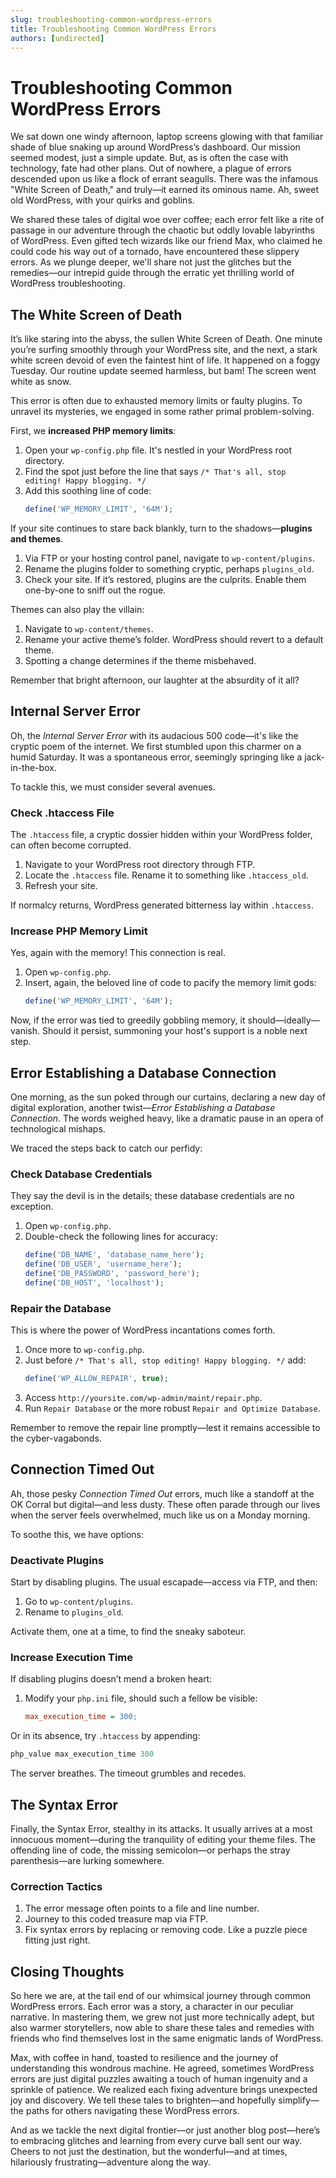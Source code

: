 ```yaml
---
slug: troubleshooting-common-wordpress-errors
title: Troubleshooting Common WordPress Errors
authors: [undirected]
---
```



# Troubleshooting Common WordPress Errors

We sat down one windy afternoon, laptop screens glowing with that familiar shade of blue snaking up around WordPress’s dashboard. Our mission seemed modest, just a simple update. But, as is often the case with technology, fate had other plans. Out of nowhere, a plague of errors descended upon us like a flock of errant seagulls. There was the infamous "White Screen of Death," and truly—it earned its ominous name. Ah, sweet old WordPress, with your quirks and goblins.

We shared these tales of digital woe over coffee; each error felt like a rite of passage in our adventure through the chaotic but oddly lovable labyrinths of WordPress. Even gifted tech wizards like our friend Max, who claimed he could code his way out of a tornado, have encountered these slippery errors. As we plunge deeper, we'll share not just the glitches but the remedies—our intrepid guide through the erratic yet thrilling world of WordPress troubleshooting.

## The White Screen of Death

It’s like staring into the abyss, the sullen White Screen of Death. One minute you’re surfing smoothly through your WordPress site, and the next, a stark white screen devoid of even the faintest hint of life. It happened on a foggy Tuesday. Our routine update seemed harmless, but bam! The screen went white as snow.

This error is often due to exhausted memory limits or faulty plugins. To unravel its mysteries, we engaged in some rather primal problem-solving.

First, we **increased PHP memory limits**:

1. Open your `wp-config.php` file. It's nestled in your WordPress root directory.
2. Find the spot just before the line that says `/* That's all, stop editing! Happy blogging. */`
3. Add this soothing line of code: 
    ```php
    define('WP_MEMORY_LIMIT', '64M');
    ```

If your site continues to stare back blankly, turn to the shadows—**plugins and themes**.

1. Via FTP or your hosting control panel, navigate to `wp-content/plugins`.
2. Rename the plugins folder to something cryptic, perhaps `plugins_old`.
3. Check your site. If it’s restored, plugins are the culprits. Enable them one-by-one to sniff out the rogue.

Themes can also play the villain:

1. Navigate to `wp-content/themes`.
2. Rename your active theme’s folder. WordPress should revert to a default theme.
3. Spotting a change determines if the theme misbehaved.

Remember that bright afternoon, our laughter at the absurdity of it all?

## Internal Server Error

Oh, the *Internal Server Error* with its audacious 500 code—it's like the cryptic poem of the internet. We first stumbled upon this charmer on a humid Saturday. It was a spontaneous error, seemingly springing like a jack-in-the-box. 

To tackle this, we must consider several avenues.

### Check .htaccess File

The `.htaccess` file, a cryptic dossier hidden within your WordPress folder, can often become corrupted.

1. Navigate to your WordPress root directory through FTP.
2. Locate the `.htaccess` file. Rename it to something like `.htaccess_old`.
3. Refresh your site.

If normalcy returns, WordPress generated bitterness lay within `.htaccess`.

### Increase PHP Memory Limit

Yes, again with the memory! This connection is real.

1. Open `wp-config.php`.
2. Insert, again, the beloved line of code to pacify the memory limit gods:
    ```php
    define('WP_MEMORY_LIMIT', '64M');
    ```

Now, if the error was tied to greedily gobbling memory, it should—ideally—vanish. Should it persist, summoning your host's support is a noble next step.

## Error Establishing a Database Connection

One morning, as the sun poked through our curtains, declaring a new day of digital exploration, another twist—*Error Establishing a Database Connection*. The words weighed heavy, like a dramatic pause in an opera of technological mishaps.

We traced the steps back to catch our perfidy:

### Check Database Credentials

They say the devil is in the details; these database credentials are no exception.

1. Open `wp-config.php`.
2. Double-check the following lines for accuracy:
    ```php
    define('DB_NAME', 'database_name_here');
    define('DB_USER', 'username_here');
    define('DB_PASSWORD', 'password_here');
    define('DB_HOST', 'localhost');
    ```

### Repair the Database

This is where the power of WordPress incantations comes forth.

1. Once more to `wp-config.php`.
2. Just before `/* That's all, stop editing! Happy blogging. */` add:
    ```php
    define('WP_ALLOW_REPAIR', true);
    ```
3. Access `http://yoursite.com/wp-admin/maint/repair.php`.
4. Run `Repair Database` or the more robust `Repair and Optimize Database`.

Remember to remove the repair line promptly—lest it remains accessible to the cyber-vagabonds.

## Connection Timed Out

Ah, those pesky *Connection Timed Out* errors, much like a standoff at the OK Corral but digital—and less dusty. These often parade through our lives when the server feels overwhelmed, much like us on a Monday morning.

To soothe this, we have options:

### Deactivate Plugins

Start by disabling plugins. The usual escapade—access via FTP, and then:

1. Go to `wp-content/plugins`.
2. Rename to `plugins_old`.

Activate them, one at a time, to find the sneaky saboteur.

### Increase Execution Time

If disabling plugins doesn’t mend a broken heart:

1. Modify your `php.ini` file, should such a fellow be visible:
    ```ini
    max_execution_time = 300;
    ```

Or in its absence, try `.htaccess` by appending:
```php
php_value max_execution_time 300
```

The server breathes. The timeout grumbles and recedes.

## The Syntax Error

Finally, the Syntax Error, stealthy in its attacks. It usually arrives at a most innocuous moment—during the tranquility of editing your theme files. The offending line of code, the missing semicolon—or perhaps the stray parenthesis—are lurking somewhere.

### Correction Tactics

1. The error message often points to a file and line number.
2. Journey to this coded treasure map via FTP.
3. Fix syntax errors by replacing or removing code. Like a puzzle piece fitting just right.

## Closing Thoughts

So here we are, at the tail end of our whimsical journey through common WordPress errors. Each error was a story, a character in our peculiar narrative. In mastering them, we grew not just more technically adept, but also warmer storytellers, now able to share these tales and remedies with friends who find themselves lost in the same enigmatic lands of WordPress.

Max, with coffee in hand, toasted to resilience and the journey of understanding this wondrous machine. He agreed, sometimes WordPress errors are just digital puzzles awaiting a touch of human ingenuity and a sprinkle of patience. We realized each fixing adventure brings unexpected joy and discovery. We tell these tales to brighten—and hopefully simplify—the paths for others navigating these WordPress errors. 

And as we tackle the next digital frontier—or just another blog post—here’s to embracing glitches and learning from every curve ball sent our way. Cheers to not just the destination, but the wonderful—and at times, hilariously frustrating—adventure along the way.